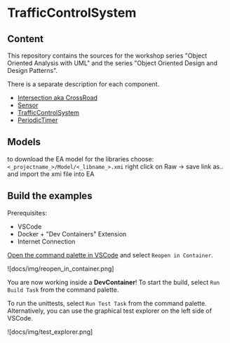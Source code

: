 # TrafficControlSystem

## Content

This repository contains the sources for the workshop series "Object Oriented
Analysis with UML" and the series "Object Oriented Design and Design Patterns".

There is a separate description for each component.

- [Intersection aka CrossRoad](./CrossRoadLib/CrossRoad.md)
- [Sensor](./Sensor/Sensor.md)
- [TrafficControlSystem](./TrafficControlSystem/TrafficControlSystem.md)
- [PeriodicTimer](https://github.com/GerdHirsch/PeriodicTimer/blob/master/README.md)

## Models

to download the EA model for the libraries choose:
`<_projectname_>/Model/<_libname_>.xmi` right click on Raw -> save link as.. and
import the xmi file into EA

## Build the examples

Prerequisites:

- VSCode
- Docker + "Dev Containers" Extension
- Internet Connection

[Open the command palette in VSCode](https://googlethatforyou.com?q=How%20to%20open%20the%20command%20palette%20in%20VSCode) and select `Reopen in Container`.

![docs/img/reopen_in_container.png]

You are now working inside a **DevContainer**! To start the build, select `Run Build Task` from the command palette.

To run the unittests, select `Run Test Task` from the command palette.
Alternatively, you can use the graphical test explorer on the left side of VSCode.

![docs/img/test_explorer.png]